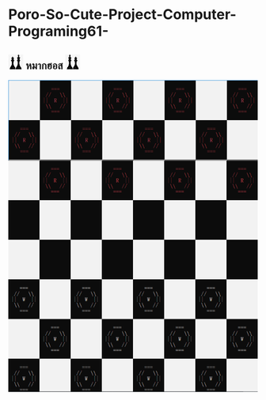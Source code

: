 # Poro-So-Cute-Project-Computer-Programing61-
## <a><img src="img/01.jpg" width="30px"></a> หมากฮอส <a><img src="img/02.jpg" width="30px"></a>
![](/img/03.png)
